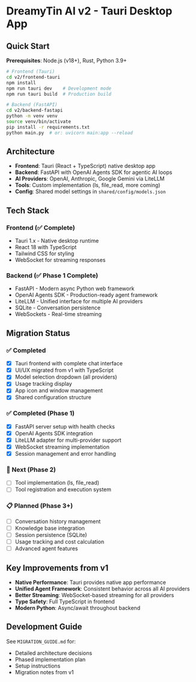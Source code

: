 # DreamyTin AI v2 - Tauri Desktop App

## Quick Start

**Prerequisites**: Node.js (v18+), Rust, Python 3.9+

```bash
# Frontend (Tauri)
cd v2/frontend-tauri
npm install
npm run tauri dev    # Development mode
npm run tauri build  # Production build

# Backend (FastAPI)
cd v2/backend-fastapi
python -m venv venv
source venv/bin/activate
pip install -r requirements.txt
python main.py  # or: uvicorn main:app --reload
```

## Architecture

- **Frontend**: Tauri (React + TypeScript) native desktop app
- **Backend**: FastAPI with OpenAI Agents SDK for agentic AI loops
- **AI Providers**: OpenAI, Anthropic, Google Gemini via LiteLLM
- **Tools**: Custom implementation (ls, file_read, more coming)
- **Config**: Shared model settings in `shared/config/models.json`

## Tech Stack

### Frontend (✅ Complete)
- Tauri 1.x - Native desktop runtime
- React 18 with TypeScript
- Tailwind CSS for styling
- WebSocket for streaming responses

### Backend (✅ Phase 1 Complete)
- FastAPI - Modern async Python web framework
- OpenAI Agents SDK - Production-ready agent framework
- LiteLLM - Unified interface for multiple AI providers
- SQLite - Conversation persistence
- WebSockets - Real-time streaming

## Migration Status

### ✅ Completed
- [x] Tauri frontend with complete chat interface
- [x] UI/UX migrated from v1 with TypeScript
- [x] Model selection dropdown (all providers)
- [x] Usage tracking display
- [x] App icon and window management
- [x] Shared configuration structure

### ✅ Completed (Phase 1)
- [x] FastAPI server setup with health checks
- [x] OpenAI Agents SDK integration
- [x] LiteLLM adapter for multi-provider support
- [x] WebSocket streaming implementation
- [x] Session management and error handling

### 🚧 Next (Phase 2)
- [ ] Tool implementation (ls, file_read)
- [ ] Tool registration and execution system

### 📋 Planned (Phase 3+)
- [ ] Conversation history management  
- [ ] Knowledge base integration
- [ ] Session persistence (SQLite)
- [ ] Usage tracking and cost calculation
- [ ] Advanced agent features

## Key Improvements from v1
- **Native Performance**: Tauri provides native app performance
- **Unified Agent Framework**: Consistent behavior across all AI providers
- **Better Streaming**: WebSocket-based streaming for all providers
- **Type Safety**: Full TypeScript in frontend
- **Modern Python**: Async/await throughout backend

## Development Guide

See `MIGRATION_GUIDE.md` for:
- Detailed architecture decisions
- Phased implementation plan
- Setup instructions
- Migration notes from v1